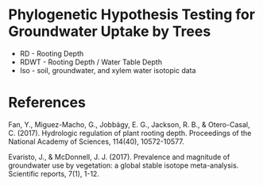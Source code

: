 # Phylogenetic Hypothesis Testing for Groundwater Uptake by Trees
* RD - Rooting Depth
* RDWT - Rooting Depth / Water Table Depth
* Iso - soil, groundwater, and xylem water isotopic data

# References
Fan, Y., Miguez-Macho, G., Jobbágy, E. G., Jackson, R. B., & Otero-Casal, C. (2017). Hydrologic regulation of plant rooting depth. Proceedings of the National Academy of Sciences, 114(40), 10572-10577.

Evaristo, J., & McDonnell, J. J. (2017). Prevalence and magnitude of groundwater use by vegetation: a global stable isotope meta-analysis. Scientific reports, 7(1), 1-12.


